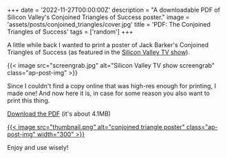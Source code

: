 +++
date = '2022-11-27T00:00:00Z'
description = "A downloadable PDF of Silicon Valley's Conjoined Triangles of Success poster."
image = 'assets/posts/conjoined_triangles/cover.jpg'
title = 'PDF: The Conjoined Triangles of Success'
tags = ['random']
+++

A little while back I wanted to print a poster of Jack Barker's Conjoined Triangles of Success (as featured in the [Silicon Valley TV show](<https://en.wikipedia.org/wiki/Silicon_Valley_(TV_series)>)).

{{< image src="screengrab.jpg" alt="Silicon Valley TV show screengrab" class="ap-post-img" >}}

Since I couldn't find a copy online that was high-res enough for printing, I made one! And now here it is, in case for some reason you also want to print this thing.

[Download the PDF](conjoined_triangles_of_success_poster.pdf) (it's about 4.1MB)

[{{< image src="thumbnail.png" alt="conjoined triangle poster" class="ap-post-img" width="300" >}}](conjoined_triangles_of_success_poster.pdf)

Enjoy and use wisely!
